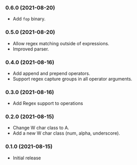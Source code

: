 ### 0.6.0 (2021-08-20)
* Add `fop` binary.

### 0.5.0 (2021-08-20)
* Allow regex matching outside of expressions.
* Improved parser.

### 0.4.0 (2021-08-16)
* Add append and prepend operators.
* Support regex capture groups in all operator arguments.

### 0.3.0 (2021-08-16)
* Add Regex support to operations

### 0.2.0 (2021-08-15)

* Change W char class to A.
* Add a new W char class (num, alpha, underscore).

### 0.1.0 (2021-08-15)

* Initial release
